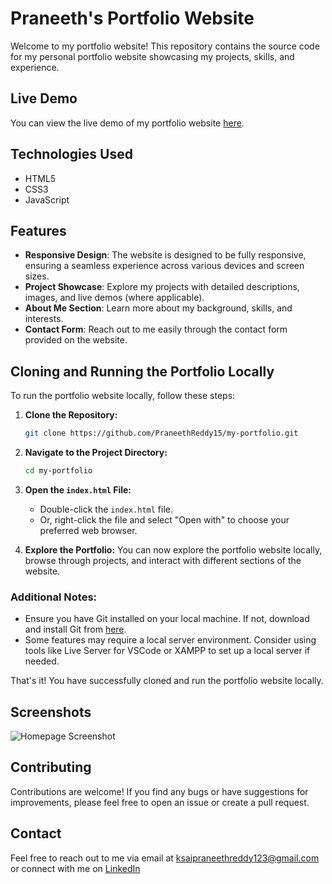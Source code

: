 # Praneeth's Portfolio Website

Welcome to my portfolio website! This repository contains the source code for my personal portfolio website showcasing my projects, skills, and experience.

## Live Demo

You can view the live demo of my portfolio website [here](https://www.yourportfoliowebsite.com).

## Technologies Used

- HTML5
- CSS3
- JavaScript

## Features

- **Responsive Design**: The website is designed to be fully responsive, ensuring a seamless experience across various devices and screen sizes.
- **Project Showcase**: Explore my projects with detailed descriptions, images, and live demos (where applicable).
- **About Me Section**: Learn more about my background, skills, and interests.
- **Contact Form**: Reach out to me easily through the contact form provided on the website.
  
## Cloning and Running the Portfolio Locally

To run the portfolio website locally, follow these steps:

1. **Clone the Repository:**
    ```bash
    git clone https://github.com/PraneethReddy15/my-portfolio.git
    ```
2. **Navigate to the Project Directory:**
    ```bash
    cd my-portfolio
    ```
3. **Open the `index.html` File:**
    - Double-click the `index.html` file.
    - Or, right-click the file and select "Open with" to choose your preferred web browser.

4. **Explore the Portfolio:**
    You can now explore the portfolio website locally, browse through projects, and interact with different sections of the website.

### Additional Notes:

- Ensure you have Git installed on your local machine. If not, download and install Git from [here](https://git-scm.com/downloads).
- Some features may require a local server environment. Consider using tools like Live Server for VSCode or XAMPP to set up a local server if needed.

That's it! You have successfully cloned and run the portfolio website locally.

## Screenshots
![Homepage Screenshot](files/fullscreenshot.png)
<!--![Projects Screenshot](screenshots/projects.png)
![Homepage Screenshot](screenshots/homepage.png)
![Projects Screenshot](screenshots/projects.png) -->

## Contributing
Contributions are welcome! If you find any bugs or have suggestions for improvements, please feel free to open an issue or create a pull request.

<!--## License
This project is licensed under the MIT License - see the LICENSE file for details. -->

## Contact
Feel free to reach out to me via email at ksaipraneethreddy123@gmail.com or connect with me on [LinkedIn](https://www.linkedin.com/in/k-sai-praneeth-reddy/)
